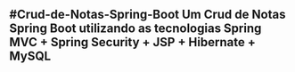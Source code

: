#Crud-de-Notas-Spring-Boot
Um Crud de Notas Spring Boot utilizando as tecnologias Spring MVC + Spring Security + JSP + Hibernate + MySQL
--------------------------------------------------------------------------------------------------------------

